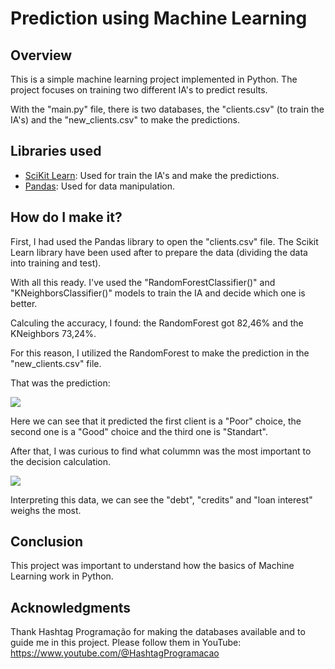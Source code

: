 # Prediction using Machine Learning

## Overview
This is a simple machine learning project implemented in Python. The project focuses on training two different IA's to predict results.   

With the "main.py" file, there is two databases, the "clients.csv" (to train the IA's) and the "new_clients.csv" to make the predictions.

## Libraries used
- [SciKit Learn](https://scikit-learn.org/stable/index.html): Used for train the IA's and make the predictions.
- [Pandas](https://pandas.pydata.org/): Used for data manipulation.

## How do I make it?
First, I had used the Pandas library to open the "clients.csv" file. The Scikit Learn library have been used after to prepare the data (dividing the data into training and test).

With all this ready. I've used the "RandomForestClassifier()" and "KNeighborsClassifier()" models to train the IA and decide which one is better.

Calculing the accuracy, I found: the RandomForest got 82,46% and the KNeighbors 73,24%.

For this reason, I utilized the RandomForest to make the prediction in the "new_clients.csv" file.

That was the prediction:

<img src="https://github.com/RicardoAffonso0607/Prediction-using-Machine-Learning/assets/127418054/34624387-ce4d-46cc-aa75-e3ba14f69b96" />

Here we can see that it predicted the first client is a "Poor" choice, the second one is a "Good" choice and the third one is "Standart".

After that, I was curious to find what colummn was the most important to the decision calculation.

<img src="https://github.com/RicardoAffonso0607/Prediction-using-Machine-Learning/assets/127418054/8eec5eaa-e100-4e73-b098-ade23cb14917" />

Interpreting this data, we can see the "debt", "credits" and "loan interest" weighs the most.

## Conclusion

This project was important to understand how the basics of Machine Learning work in Python.

## Acknowledgments

Thank Hashtag Programação for making the databases available and to guide me in this project. Please follow them in YouTube: https://www.youtube.com/@HashtagProgramacao

